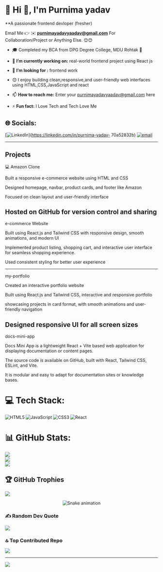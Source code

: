 # 💫 Hi 👋, I'm Purnima yadav
**A passionate frontend devloper (fresher)

Email Me 👉 ✉️ **purnimayadavyaadav@gmail.com** For Collaboration/Project or Anything Else. 😊😊
- 🎓 Completed my BCA from DPG Degree College, MDU Rohtak 🏫
- 🔭 **I’m currently working on:** real-world frontend project using React js
- 🤔 **I’m looking for :** frontend work
- 😊 I enjoy building clean,responsive,and user-friendly web interfaces using HTML,CSS,JavaScript and react
- 📫 **How to reach me:** Enter your purnimayadavyaadav@gmail.com here
  


- ⚡ **Fun fact:** I Love Tech and Tech Love Me
## 🌐 Socials:
[![LinkedIn](https://img.shields.io/badge/LinkedIn-%230077B5.svg?logo=linkedin&logoColor=white)](https://linkedin.com/in/purnima-yadav-
70a52832b) [![email](https://img.shields.io/badge/Email-D14836?logo=gmail&logoColor=white)](mailto:purnimayadavyaadav@gmail.com) 

---
## Projects

💻 Amazon Clone

Built a responsive e-commerce website using HTML and CSS

Designed homepage, navbar, product cards, and footer like Amazon

Focused on clean layout and user-friendly interface

Hosted on GitHub for version control and sharing
---
e-commerce Website

Built using React.js and Tailwind CSS with responsive design, smooth animations, and modern UI

 Implemented product listing, shopping cart, and interactive user interface for seamless shopping experience.

Used consistent styling for better user experience

---
my-portfolio

Created an interactive portfolio website

Built using React.js and Tailwind CSS, interactive and responsive portfolio 

showcasing projects in card format, with smooth animations and user-friendly navigation

Designed responsive UI for all screen sizes
---
docs-mini-app

Docs Mini App is a lightweight React + Vite based web application for displaying documentation or content pages.

The source code is available on GitHub, built with React, Tailwind CSS, ESLint, and Vite.

It is modular and easy to adapt for documentation sites or knowledge bases.





# 💻 Tech Stack:
![HTML5](https://img.shields.io/badge/html5-%23E34F26.svg?style=for-the-badge&logo=html5&logoColor=white) ![JavaScript](https://img.shields.io/badge/javascript-%23323330.svg?style=for-the-badge&logo=javascript&logoColor=%23F7DF1E) ![CSS3](https://img.shields.io/badge/css3-%231572B6.svg?style=for-the-badge&logo=css3&logoColor=white) ![React](https://img.shields.io/badge/react-%2320232a.svg?style=for-the-badge&logo=react&logoColor=%2361DAFB)
# 📊 GitHub Stats:
![](https://github-readme-stats.vercel.app/api?username=shaluyadav1231&theme=dark&hide_border=false&include_all_commits=true&count_private=false)<br/>
![](https://nirzak-streak-stats.vercel.app/?user=shaluyadav1231&theme=dark&hide_border=false)<br/>
![](https://github-readme-stats.vercel.app/api/top-langs/?username=shaluyadav1231&theme=dark&hide_border=false&include_all_commits=true&count_private=false&layout=compact)

## 🏆 GitHub Trophies
![](https://github-profile-trophy.vercel.app/?username=shaluyadav1231&theme=radical&no-frame=false&no-bg=true&margin-w=4)

<!-- Snake Game Repo View -->

<div align="center">
  <img src="https://profile-readme-generator.com/assets/snake.svg" alt="Snake animation" />
</div>

### ✍️ Random Dev Quote
![](https://quotes-github-readme.vercel.app/api?type=horizontal&theme=radical)

### 🔝 Top Contributed Repo
![](https://github-contributor-stats.vercel.app/api?username=shaluyadav1231&limit=5&theme=dark&combine_all_yearly_contributions=true)

---
[![](https://visitcount.itsvg.in/api?id=shaluyadav1231&icon=0&color=0)](https://visitcount.itsvg.in)

<!-- Proudly created with GPRM ( https://gprm.itsvg.in ) -->
